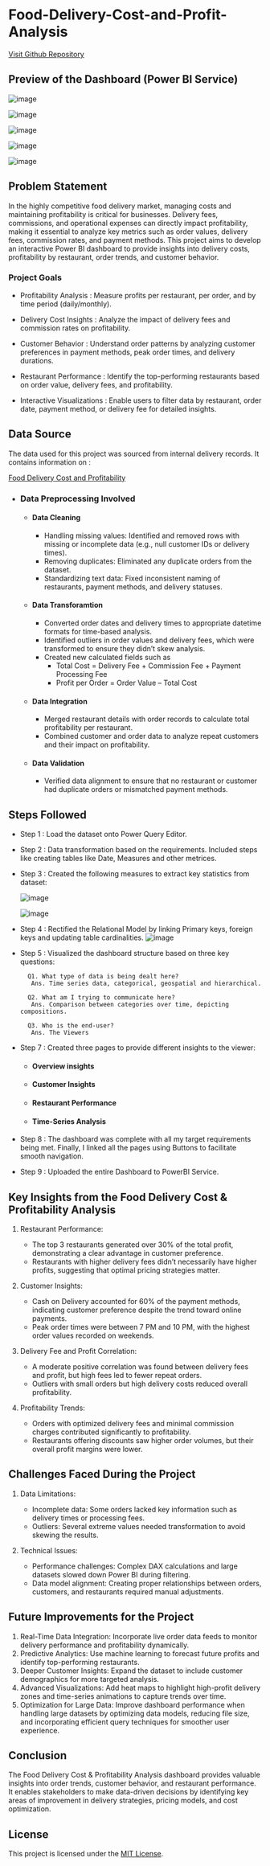 # Food-Delivery-Cost-and-Profit-Analysis

[Visit Github Repository](https://github.com/jainPrabhanshu/Food-Delivery-Cost-and-Profit-Analysis)

## Preview of the Dashboard (Power BI Service)

![image](https://github.com/user-attachments/assets/334b05f1-cf0d-483d-8454-a51c9c3b5f4e)

![image](https://github.com/user-attachments/assets/33890e9a-c68c-41bd-acd2-8f4164c4ab29)

![image](https://github.com/user-attachments/assets/d0c21292-5743-4f4f-8110-d37dfa2526da)

![image](https://github.com/user-attachments/assets/cd0ad5b0-19b3-45c0-8a33-41d3cf66dd3e)

![image](https://github.com/user-attachments/assets/c5ece960-6765-48b4-8582-c8f268145cce)

## Problem Statement

In the highly competitive food delivery market, managing costs and maintaining profitability is critical for businesses. Delivery fees, commissions, and operational expenses can directly impact profitability, making it essential to analyze key metrics such as order values, delivery fees, commission rates, and payment methods. This project aims to develop an interactive Power BI dashboard to provide insights into delivery costs, profitability by restaurant, order trends, and customer behavior. 

### Project Goals

-  Profitability Analysis : Measure profits per restaurant, per order, and by time period (daily/monthly).
  
-  Delivery Cost Insights : Analyze the impact of delivery fees and commission rates on profitability.
  
-  Customer Behavior : Understand order patterns by analyzing customer preferences in payment methods, peak order times, and delivery durations.
  
-  Restaurant Performance : Identify the top-performing restaurants based on order value, delivery fees, and profitability.
  
-  Interactive Visualizations : Enable users to filter data by restaurant, order date, payment method, or delivery fee for detailed insights.

## Data Source
The data used for this project was sourced from internal delivery records. It contains information on :

[Food Delivery Cost and Profitability](https://www.kaggle.com/datasets/romanniki/food-delivery-cost-and-profitability)

  - ### Data Preprocessing Involved

      - #### **Data Cleaning**

          - Handling missing values: Identified and removed rows with missing or incomplete data (e.g., null customer IDs or delivery times).
          - Removing duplicates: Eliminated any duplicate orders from the dataset.
          - Standardizing text data: Fixed inconsistent naming of restaurants, payment methods, and delivery statuses. 

      - #### **Data Transforamtion**

          - Converted order dates and delivery times to appropriate datetime formats for time-based analysis.
          - Identified outliers in order values and delivery fees, which were transformed to ensure they didn’t skew analysis.
          - Created new calculated fields such as
              - Total Cost = Delivery Fee + Commission Fee + Payment Processing Fee
              - Profit per Order = Order Value – Total Cost

      - #### **Data Integration**
  
          - Merged restaurant details with order records to calculate total profitability per restaurant.
          - Combined customer and order data to analyze repeat customers and their impact on profitability.
    
      - #### **Data Validation**

          - Verified data alignment to ensure that no restaurant or customer had duplicate orders or mismatched payment methods.

## Steps Followed 

- Step 1 : Load the dataset onto Power Query Editor.

- Step 2 : Data transformation based on the requirements. Included steps like creating tables like Date, Measures and other metrices.

- Step 3 : Created the following measures to extract key statistics from dataset:

    ![image](https://github.com/user-attachments/assets/a03af638-8b94-4f8d-ac01-9ab8ead4f8f6)
  
    ![image](https://github.com/user-attachments/assets/88337f2e-8a03-4c96-8046-ddef3e6632ca)

- Step 4 : Rectified the Relational Model by linking Primary keys, foreign keys and updating table cardinalities.
    ![image](https://github.com/user-attachments/assets/6b8f3e50-91ba-426c-be0b-a94d2646e8a9)

- Step 5 : Visualized the dashboard structure based on three key questions:
       
        Q1. What type of data is being dealt here?
         Ans. Time series data, categorical, geospatial and hierarchical.

        Q2. What am I trying to communicate here?
         Ans. Comparison between categories over time, depicting compositions.

        Q3. Who is the end-user?
         Ans. The Viewers           


- Step 7 : Created three pages to provide different insights to the viewer:
    
    - #### Overview insights
    - #### Customer Insights
    - #### Restaurant Performance
    - #### Time-Series Analysis

- Step 8 : The dashboard was complete with all my target requirements being met. Finally, I linked all the pages using Buttons to facilitate smooth navigation.

- Step 9 : Uploaded the entire Dashboard to PowerBI Service.

## Key Insights from the Food Delivery Cost & Profitability Analysis

1. Restaurant Performance:
    - The top 3 restaurants generated over 30% of the total profit, demonstrating a clear advantage in customer preference.
    - Restaurants with higher delivery fees didn’t necessarily have higher profits, suggesting that optimal pricing strategies matter.

2. Customer Insights:
    - Cash on Delivery accounted for 60% of the payment methods, indicating customer preference despite the trend toward online payments.
    - Peak order times were between 7 PM and 10 PM, with the highest order values recorded on weekends.

3. Delivery Fee and Profit Correlation:
    - A moderate positive correlation was found between delivery fees and profit, but high fees led to fewer repeat orders.
    - Outliers with small orders but high delivery costs reduced overall profitability.
  
4. Profitability Trends:
    - Orders with optimized delivery fees and minimal commission charges contributed significantly to profitability.
    - Restaurants offering discounts saw higher order volumes, but their overall profit margins were lower.

## Challenges Faced During the Project

1. Data Limitations:

    - Incomplete data: Some orders lacked key information such as delivery times or processing fees.
    - Outliers: Several extreme values needed transformation to avoid skewing the results.  
      
2. Technical Issues:

    - Performance challenges: Complex DAX calculations and large datasets slowed down Power BI during filtering.
    - Data model alignment: Creating proper relationships between orders, customers, and restaurants required manual adjustments.
      
## Future Improvements for the Project

1. Real-Time Data Integration: Incorporate live order data feeds to monitor delivery performance and profitability dynamically.
2. Predictive Analytics: Use machine learning to forecast future profits and identify top-performing restaurants.
3. Deeper Customer Insights: Expand the dataset to include customer demographics for more targeted analysis.
4. Advanced Visualizations: Add heat maps to highlight high-profit delivery zones and time-series animations to capture trends over time.
5. Optimization for Large Data: Improve dashboard performance when handling large datasets by optimizing data models, reducing file size, and incorporating efficient query techniques for smoother user experience.

## Conclusion

The Food Delivery Cost & Profitability Analysis dashboard provides valuable insights into order trends, customer behavior, and restaurant performance. It enables stakeholders to make data-driven decisions by identifying key areas of improvement in delivery strategies, pricing models, and cost optimization.

## License

This project is licensed under the [MIT License](LICENSE).

